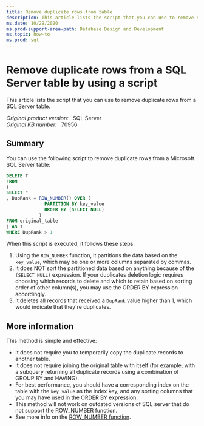 ```yaml
---
title: Remove duplicate rows from table
description: This article lists the script that you can use to remove duplicate rows from a SQL Server table.
ms.date: 10/29/2020
ms.prod-support-area-path: Database Design and Development
ms.topic: how-to
ms.prod: sql
---
```

# Remove duplicate rows from a SQL Server table by using a script

This article lists the script that you can use to remove duplicate rows from a SQL Server table.

_Original product version:_ &nbsp; SQL Server  
_Original KB number:_ &nbsp; 70956

## Summary

You can use the following script to remove duplicate rows from a Microsoft SQL Server table:

```sql
DELETE T
FROM
(
SELECT *
, DupRank = ROW_NUMBER() OVER (
              PARTITION BY key_value
              ORDER BY (SELECT NULL)
            )
FROM original_table
) AS T
WHERE DupRank > 1 
```

When this script is executed, it follows these steps:

1. Using the `ROW_NUMBER` function, it partitions the data based on the `key_value`, which may be one or more columns separated by commas.
2. It does NOT sort the partitioned data based on anything because of the `(SELECT NULL)` expression. If your duplicates deletion logic requires choosing which records to delete and which to retain based on sorting order of other column(s), you may use the ORDER BY expression accordingly.
3. It deletes all records that received a `DupRank` value higher than 1, which would indicate that they're duplicates.

## More information

This method is simple and effective:

- It does not require you to temporarily copy the duplicate records to another table.
- It does not require joining the original table with itself (for example, with a subquery returning all duplicate records using a combination of GROUP BY and HAVING).
- For best performance, you should have a corresponding index on the table with the `key_value` as the index key, and any sorting columns that you may have used in the ORDER BY expression.
- This method will not work on outdated versions of SQL server that do not support the ROW_NUMBER function.
- See more info on the [ROW_NUMBER function](https://docs.microsoft.com/sql/t-sql/functions/row-number-transact-sql).
